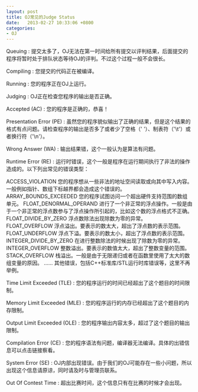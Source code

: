 ```yaml
---
layout: post
title: OJ常见的Judge Status
date:   2013-02-27 10:33:06 +0800
categories:
- OJ
---
```


Queuing : 提交太多了，OJ无法在第一时间给所有提交以评判结果，后面提交的程序将暂时处于排队状态等待OJ的评判。不过这个过程一般不会很长。
 
Compiling : 您提交的代码正在被编译。
 
Running : 您的程序正在OJ上运行。
 
Judging : OJ正在检查您程序的输出是否正确。
 
Accepted (AC) : 您的程序是正确的，恭喜！
 
Presentation Error (PE) : 虽然您的程序貌似输出了正确的结果，但是这个结果的格式有点问题。请检查程序的输出是否多了或者少了空格（' '）、制表符（'\t'）或者换行符（'\n'）。
 
Wrong Answer (WA) : 输出结果错，这个一般认为是算法有问题。
 
Runtime Error (RE) : 运行时错误，这个一般是程序在运行期间执行了非法的操作造成的。以下列出常见的错误类型：
 
ACCESS_VIOLATION 您的程序想从一些非法的地址空间读取或向其中写入内容。一般例如指针、数组下标越界都会造成这个错误的。
ARRAY_BOUNDS_EXCEEDED 您的程序试图访问一个超出硬件支持范围的数组单元。
FLOAT_DENORMAL_OPERAND 进行了一个非正常的浮点操作。一般是由于一个非正常的浮点数参与了浮点操作所引起的，比如这个数的浮点格式不正确。
FLOAT_DIVIDE_BY_ZERO 浮点数除法出现除数为零的异常。
FLOAT_OVERFLOW 浮点溢出。要表示的数太大，超出了浮点数的表示范围。
FLOAT_UNDERFLOW 浮点下溢。要表示的数太小，超出了浮点数的表示范围。
INTEGER_DIVIDE_BY_ZERO 在进行整数除法的时候出现了除数为零的异常。
INTEGER_OVERFLOW 整数溢出。要表示的数值太大，超出了整数变量的范围。
STACK_OVERFLOW 栈溢出。一般是由于无限递归或者在函数里使用了太大的数组变量的原因。
...... 其他错误，包括C++标准库/STL运行时库错误等，这里不再举例。
 
Time Limit Exceeded (TLE) : 您的程序运行的时间已经超出了这个题目的时间限制。
 
Memory Limit Exceeded (MLE) : 您的程序运行的内存已经超出了这个题目的内存限制。
 
Output Limit Exceeded (OLE) : 您的程序输出内容太多，超过了这个题目的输出限制。
 
Compilation Error (CE) : 您的程序语法有问题，编译器无法编译。具体的出错信息可以点击链接察看。
 
System Error (SE) : OJ内部出现错误。由于我们的OJ可能存在一些小问题，所以出现这个信息请原谅，同时请及时与管理员联系。
 
Out Of Contest Time : 超出比赛时间，这个信息只有在比赛的时候才会出现。

